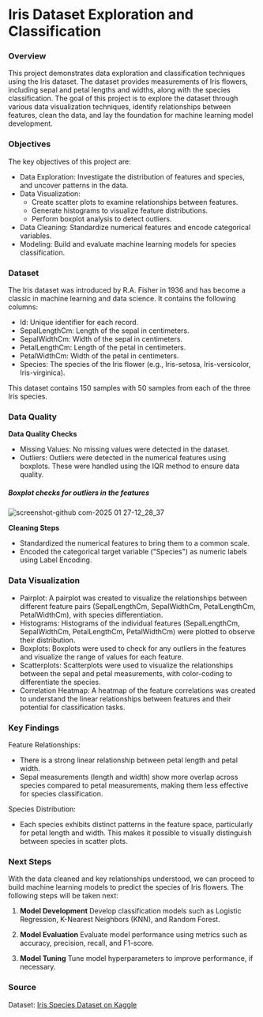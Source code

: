 # Iris Dataset Exploration and Classification

### Overview

This project demonstrates data exploration and classification techniques using the Iris dataset. The dataset provides measurements of Iris flowers, including sepal and petal lengths and widths, along with the species classification. The goal of this project is to explore the dataset through various data visualization techniques, identify relationships between features, clean the data, and lay the foundation for machine learning model development.

### Objectives

The key objectives of this project are:

- Data Exploration: Investigate the distribution of features and species, and uncover patterns in the data.
- Data Visualization:
    - Create scatter plots to examine relationships between features.
    - Generate histograms to visualize feature distributions.
    - Perform boxplot analysis to detect outliers.
- Data Cleaning: Standardize numerical features and encode categorical variables.
- Modeling: Build and evaluate machine learning models for species classification.

### Dataset

The Iris dataset was introduced by R.A. Fisher in 1936 and has become a classic in machine learning and data science. It contains the following columns:

- Id: Unique identifier for each record.
- SepalLengthCm: Length of the sepal in centimeters.
- SepalWidthCm: Width of the sepal in centimeters.
- PetalLengthCm: Length of the petal in centimeters.
- PetalWidthCm: Width of the petal in centimeters.
- Species: The species of the Iris flower (e.g., Iris-setosa, Iris-versicolor, Iris-virginica).

This dataset contains 150 samples with 50 samples from each of the three Iris species.

### Data Quality

**Data Quality Checks**
- Missing Values: No missing values were detected in the dataset.
- Outliers: Outliers were detected in the numerical features using boxplots. These were handled using the IQR method to ensure data quality.

##### Boxplot checks for outliers in the features

![screenshot-github com-2025 01 27-12_28_37](https://github.com/user-attachments/assets/8a08ea50-eb59-4df3-9325-2055a36f8c09)

**Cleaning Steps**
- Standardized the numerical features to bring them to a common scale.
- Encoded the categorical target variable ("Species") as numeric labels using Label Encoding.

### Data Visualization

- Pairplot: A pairplot was created to visualize the relationships between different feature pairs (SepalLengthCm, SepalWidthCm, PetalLengthCm, PetalWidthCm), with species differentiation.
- Histograms: Histograms of the individual features (SepalLengthCm, SepalWidthCm, PetalLengthCm, PetalWidthCm) were plotted to observe their distribution.
- Boxplots: Boxplots were used to check for any outliers in the features and visualize the range of values for each feature.
- Scatterplots: Scatterplots were used to visualize the relationships between the sepal and petal measurements, with color-coding to differentiate the species.
- Correlation Heatmap: A heatmap of the feature correlations was created to understand the linear relationships between features and their potential for classification tasks.

### Key Findings

Feature Relationships:
- There is a strong linear relationship between petal length and petal width.
- Sepal measurements (length and width) show more overlap across species compared to petal measurements, making them less effective for species classification.

Species Distribution:
- Each species exhibits distinct patterns in the feature space, particularly for petal length and width. This makes it possible to visually distinguish between species in scatter plots.

### Next Steps
With the data cleaned and key relationships understood, we can proceed to build machine learning models to predict the species of Iris flowers. The following steps will be taken next:

1. **Model Development**
Develop classification models such as Logistic Regression, K-Nearest Neighbors (KNN), and Random Forest.

2. **Model Evaluation**
Evaluate model performance using metrics such as accuracy, precision, recall, and F1-score.

3. **Model Tuning**
Tune model hyperparameters to improve performance, if necessary.

### Source

Dataset: [Iris Species Dataset on Kaggle](https://www.kaggle.com/datasets/uciml/iris)

